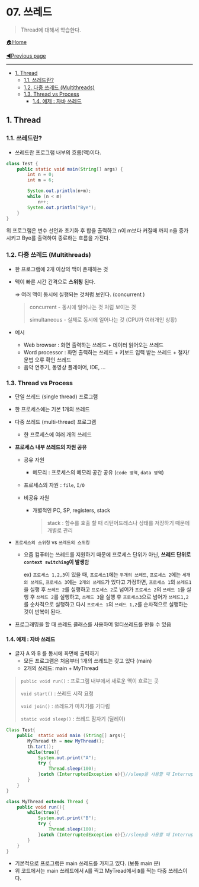 # 07. 쓰레드

> Thread에 대해서 학습한다.

[🏠Home](https://github.com/batboy118/Study_Note)

[◀Previous page ](./README.md)

---

<!-- TOC -->

- [1. Thread](#1-thread)
	- [1.1. 쓰레드란?](#11-쓰레드란)
	- [1.2. 다중 쓰레드 (Multithreads)](#12-다중-쓰레드-multithreads)
	- [1.3. Thread vs Process](#13-thread-vs-process)
		- [1.4. 예제 : 자바 쓰레드](#14-예제--자바-쓰레드)

<!-- /TOC -->

## 1. Thread

### 1.1. 쓰레드란?

- 쓰레드란 프로그램 내부의 흐름(맥)이다.

```java
class Test {
    public static void main(String[] args) {
        int n = 0;
        int m = 6;

        System.out.println(n+m);
        while (n < m)
            n++;
        System.out.println("Bye");
    }
}
```

위 프로그램은 변수 선언과 초기화 후 합을 출력하고 n이 m보다 커질때 까지 n을 증가시키고 Bye를 출력하여 종료하는 흐름을 가진다.

### 1.2. 다중 쓰레드 (Multithreads)

- 한 프로그램에 2개 이상의 맥이 존재하는 것

- 맥이 빠른 시간 간격으로 **스위칭** 된다.

  ⇒ 여러 맥이 동시에 실행되는 것처럼 보인다. (concurrent )

  > concurrent - 동시에 일어나는 것 처럼 보이는 것
  >
  > simultaneous - 실제로 동시에 일어나는 것 (CPU가 여러개인 상황)

- 예시
  - Web browser : 화면 출력하는 쓰레드 + 데이터 읽어오는 쓰레드
  - Word processor : 화면 출력하는 쓰레드 + 키보드 입력 받는 쓰레드 + 철자/문법 오류 확인 쓰레드
  - 음악 연주기, 동영상 플레이어, IDE, …

### 1.3. Thread vs Process

- 단일 쓰레드 (single thread) 프로그램
  
- 한 프로세스에는 기본 1개의 쓰레드
  
- 다중 쓰레드 (multi-thread) 프로그램

  - 한 프로세스에 여러 개의 쓰레드

- **프로세스 내부 쓰레드의 자원 공유**

  - 공유 자원

    - 메모리 : 프로세스의 메모리 공간 공유 (`code 영역`, `data 영역`)
  - 프로세스의 자원 : `file`, `I/O`

  - 비공유 자원

    - 개별적인 PC, SP, registers, stack

      > stack : 함수를 호출 할 때 리턴어드레스나 상태를 저장하기 때문에 개별로 관리

- `프로세스의 스위칭` vs `쓰레드의 스위칭`

  - 요즘 컴퓨터는 쓰레드를 지원하기 때문에 프로세스 단위가 아닌, **쓰레드 단위로 `context switching`이 발생**함

    ex) `프로세스 1,2,3`이 있을 때, `프로세스1`에는 `두개의 쓰레드`, `프로세스 2`에는 `세개의 쓰레드`, `프로세스 3`에는` 2개의 쓰레드`가 있다고 가정하면, `프로세스 1`의 `쓰레드1`을 실행 후 `쓰레드 2`를 실행하고 `프로세스 2`로 넘어가 `프로세스 2`의 `쓰레드 1`을 실행 후 `쓰레드 2`를 실행하고, `쓰레드 3`을 실행 후 `프로세스3`으로 넘어가 `쓰레드1,2`를 순차적으로 실행하고 다시 `프로세스 1`의 `쓰레드 1,2`를 순차적으로 실행하는 것이 반복이 된다.

- 프로그래밍을 할 때 쓰레드 클래스를 사용하여 멀티쓰레드를 만들 수 있음

#### 1.4. 예제 : 자바 쓰레드

- 글자 A 와 B 를 동시에 화면에 출력하기
  - 모든 프로그램은 처음부터 1개의 쓰레드는 갖고 있다 (main)
  - 2개의 쓰레드: main + MyThread

> `public void run()` : 프로그램 내부에서 새로운 맥이 흐르는 곳
>
> `void start()` : 쓰레드 시작 요청
>
> `void join()` : 쓰레드가 마치기를 기다림
>
> `static void sleep()` : 쓰레드 잠자기 (딜레이)

```java
Class Test{
	public	static void main (String[] args){
        MyThread th = new MyThread();
        th.tart();
        while(true){
            System.out.print("A");
            try {
            	Thread.sleep(100);
            }catch (InterruptedException e){}//sleep을 사용할 때 InterruptedException은 무시
        }
    }
}

class MyThread extends Thread {
    public void run(){
        while(true){
            System.out.print("B");
            try {
            	Thread.sleep(100);
            }catch (InterruptedException e){}//sleep을 사용할 때 InterruptedException은 무시
    	}
    }
}
```

- 기본적으로 프로그램은 main 쓰레드를 가지고 있다. (보통 main 문)
- 위 코드에서는 main 쓰레드에서 `A`를 찍고 MyTread에서 `B`를 찍는 다중 쓰레스이다.



